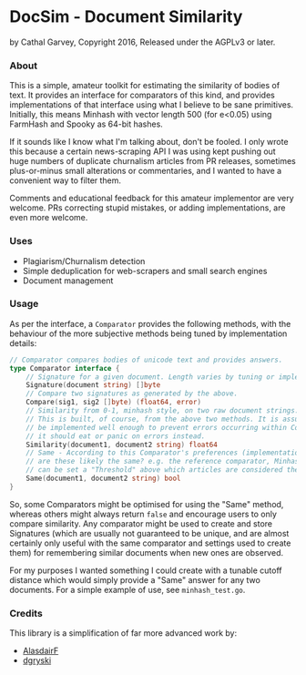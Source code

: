 # DocSim - Document Similarity
by Cathal Garvey, Copyright 2016, Released under the AGPLv3 or later.

### About
This is a simple, amateur toolkit for estimating the similarity of bodies of text.
It provides an interface for comparators of this kind, and provides implementations
of that interface using what I believe to be sane primitives. Initially, this means
Minhash with vector length 500 (for e<0.05) using FarmHash and Spooky as 64-bit hashes.

If it sounds like I know what I'm talking about, don't be fooled. I only wrote this
because a certain news-scraping API I was using kept pushing out huge numbers of
duplicate churnalism articles from PR releases, sometimes plus-or-minus small
alterations or commentaries, and I wanted to have a convenient way to filter them.

Comments and educational feedback for this amateur implementor are very welcome.
PRs correcting stupid mistakes, or adding implementations, are even more welcome.

### Uses
* Plagiarism/Churnalism detection
* Simple deduplication for web-scrapers and small search engines
* Document management

### Usage
As per the interface, a `Comparator` provides the following methods, with the
behaviour of the more subjective methods being tuned by implementation details:

```go
// Comparator compares bodies of unicode text and provides answers.
type Comparator interface {
	// Signature for a given document. Length varies by tuning or implementation.
	Signature(document string) []byte
	// Compare two signatures as generated by the above.
	Compare(sig1, sig2 []byte) (float64, error)
	// Similarity from 0-1, minhash style, on two raw document strings.
	// This is built, of course, from the above two methods. It is assumed to
	// be implemented well enough to prevent errors occurring within Compare, so
	// it should eat or panic on errors instead.
	Similarity(document1, document2 string) float64
	// Same - According to this Comparator's preferences (implementation defined),
	// are these likely the same? e.g. the reference comparator, MinhashComparator,
	// can be set a "Threshold" above which articles are considered the same.
	Same(document1, document2 string) bool
}
```

So, some Comparators might be optimised for using the "Same" method, whereas others
might always return `false` and encourage users to only compare similarity.
Any comparator might be used to create and store Signatures (which are usually not
guaranteed to be unique, and are almost certainly only useful with the same comparator
and settings used to create them) for remembering similar documents when new ones
are observed.

For my purposes I wanted something I could create with a tunable cutoff distance
which would simply provide a "Same" answer for any two documents. For a simple
example of use, see `minhash_test.go`.

### Credits
This library is a simplification of far more advanced work by:

* [AlasdairF](https://github.com/AlasdairF)
* [dgryski](https://github.com/dgryski)
